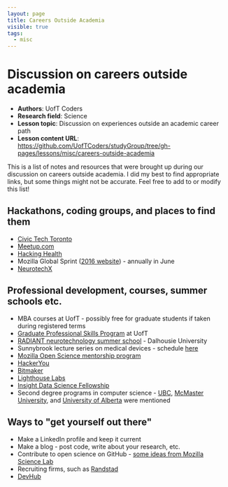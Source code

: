 ```yaml
---
layout: page
title: Careers Outside Academia
visible: true
tags:
  - misc
---
```

<!-- change visible to true if you want it on the site -->

# Discussion on careers outside academia

 - **Authors**: UofT Coders
 - **Research field**: Science
 - **Lesson topic**: Discussion on experiences outside an academic career path
 - **Lesson content URL**: <https://github.com/UofTCoders/studyGroup/tree/gh-pages/lessons/misc/careers-outside-academia>

This is a list of notes and resources that were brought up during our discussion on careers outside academia.
I did my best to find appropriate links, but some things might not be accurate. Feel free to add to or modify this list!

## Hackathons, coding groups, and places to find them
* [Civic Tech Toronto](http://civictech.ca/)
* [Meetup.com](https://www.meetup.com/)
* [Hacking Health](https://hackinghealth.ca/city/toronto-canada/)
* Mozilla Global Sprint ([2016 website](https://science.mozilla.org/programs/events/global-sprint-2016)) - annually in June
* [NeurotechX](http://neurotechx.com/)

## Professional development, courses, summer schools etc.
* MBA courses at UofT - possibly free for graduate students if taken during registered terms
* [Graduate Professional Skills Program](https://www.sgs.utoronto.ca/currentstudents/Pages/Professional-Development.aspx) at UofT
* [RADIANT neurotechnology summer school](https://www.dal.ca/dept/radiant-create.html) - Dalhousie University
* Sunnybrook lecture series on medical devices - schedule [here](http://sunnybrook.ca/calendar/?c=4&d=11/17/2016)
* [Mozilla Open Science mentorship program](https://github.com/MozillaFoundation/mentorship-program#mentorship-program)
* [HackerYou](https://github.com/MozillaFoundation/mentorship-program#mentorship-program)
* [Bitmaker](https://bitmaker.co/)
* [Lighthouse Labs](https://lighthouselabs.ca/)
* [Insight Data Science Fellowship](http://insightdatascience.com/)
* Second degree programs in computer science - [UBC](https://www.cs.ubc.ca/students/undergrad/programs/second-degree), [McMaster University](http://academiccalendars.romcmaster.ca/preview_program.php?catoid=7&poid=3965&returnto=563), and  [University of Alberta](https://www.ualberta.ca/computing-science/undergraduate-studies/programs-and-admissions) were mentioned

## Ways to "get yourself out there"
* Make a LinkedIn profile and keep it current
* Make a blog - post code, write about your research, etc.
* Contribute to open science on GitHub - [some ideas from Mozilla Science Lab](https://science.mozilla.org/projects)
* Recruiting firms, such as [Randstad](https://www.randstad.ca/)
* [DevHub](https://www.meetup.com/Devhub/)
